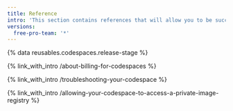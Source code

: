 ```yaml
---
title: Reference
intro: 'This section contains references that will allow you to be successful with {% data variables.product.prodname_codespaces %}'
versions:
  free-pro-team: '*'
---
```


{% data reusables.codespaces.release-stage %}

{% link_with_intro /about-billing-for-codespaces %}

{% link_with_intro /troubleshooting-your-codespace %}

{% link_with_intro /allowing-your-codespace-to-access-a-private-image-registry %}
